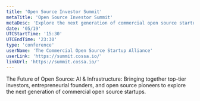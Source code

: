 ```yaml
---
title: 'Open Source Investor Summit'
metaTitle: 'Open Source Investor Summit'
metaDesc: 'Explore the next generation of commercial open source startups.'
date: '05/19'
UTCStartTime: '15:30'
UTCEndTime: '23:30'
type: 'conference'
userName: 'The Commercial Open Source Startup Alliance'
userLink: 'https://summit.cossa.io/'
linkUrl: 'https://summit.cossa.io/'
---
```


The Future of Open Source: AI & Infrastructure: Bringing together top-tier investors, entrepreneurial founders, and open source pioneers to explore the next generation of commercial open source startups.
